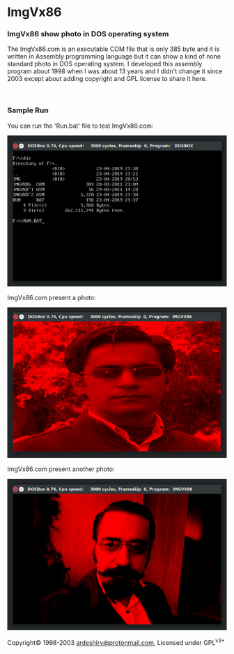 # ImgVx86
<h3>ImgVx86 show photo in DOS operating system</h3>
<p>The ImgVx86.com is an executable COM file that is only 385 byte and it is written in Assembly programming language but it can show a kind of none standard photo in DOS operating system. I developed this assembly program about 1998 when I was about 13 years and I didn't change it since 2003 except about adding copyright and GPL license to share it here.</p>
<br/>
<h3>Sample Run</h3>
<p>You can run the 'Run.bat' file to test ImgVx86.com:</p>
<img alt="find and run the Run.bat file" src="https://raw.githubusercontent.com/ArdeshirV/ImgVx86/master/img/ImgVx86_0_run.png">
<br/>
<p>ImgVx86.com present a photo:</p>
<img alt="ImgVx86.com show a photo" src="https://raw.githubusercontent.com/ArdeshirV/ImgVx86/master/img/ImgVx86_1.png">
<br/>
<p>ImgVx86.com present another photo:</p>
<img alt="ImgVx86.com show another photo" src="https://raw.githubusercontent.com/ArdeshirV/ImgVx86/master/img/ImgVx86_2.png">
<br/>
<p>
  Copyright&copy; 1998-2003 <a href="mailto:ardeshirv@protonmail.com" alt="email">ardeshirv@protonmail.com</a>, Licensed under GPL<sup>v3+</sup>
<p/>
